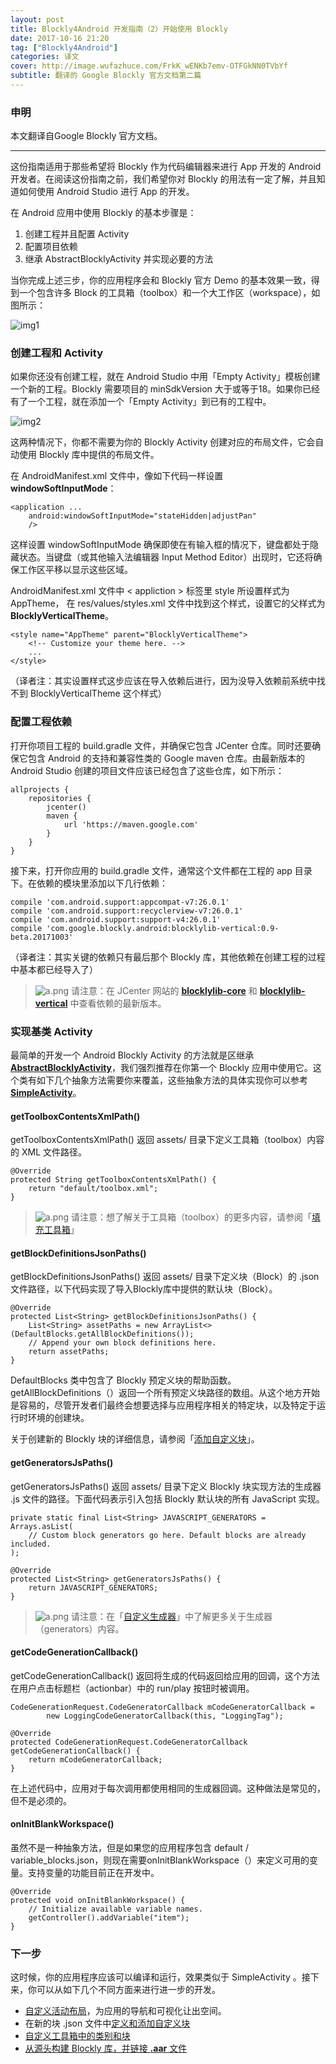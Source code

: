 ```yaml
---
layout: post
title: Blockly4Android 开发指南（2）开始使用 Blockly
date: 2017-10-16 21:20
tag: ["Blockly4Android"]
categories: 译文
cover: http://image.wufazhuce.com/FrkK_wENKb7emv-OTFGkNN0TVbYf
subtitle: 翻译的 Google Blockly 官方文档第二篇
---
```

### 申明

本文翻译自Google Blockly 官方文档。

---

这份指南适用于那些希望将 Blockly 作为代码编辑器来进行 App 开发的 Android 开发者。在阅读这份指南之前，我们希望你对 Blockly 的用法有一定了解，并且知道如何使用 Android Studio 进行 App 的开发。

在 Android 应用中使用 Blockly 的基本步骤是：

1. 创建工程并且配置 Activity
2. 配置项目依赖
3. 继承 AbstractBlocklyActivity 并实现必要的方法

当你完成上述三步，你的应用程序会和 Blockly 官方 Demo 的基本效果一致，得到一个包含许多 Block 的工具箱（toolbox）和一个大工作区（workspace），如图所示：

![img1](https://i.loli.net/2019/08/29/8A2CTk3J6lveXYh.jpg)

### 创建工程和 Activity

如果你还没有创建工程，就在 Android Studio 中用「Empty Activity」模板创建一个新的工程。Blockly 需要项目的 minSdkVersion 大于或等于18。如果你已经有了一个工程，就在添加一个「Empty Activity」到已有的工程中。

![img2](https://i.loli.net/2019/08/29/u4niqFsrwMILotc.jpg)

这两种情况下，你都不需要为你的 Blockly Activity 创建对应的布局文件，它会自动使用 Blockly 库中提供的布局文件。

在 AndroidManifest.xml 文件中，像如下代码一样设置 **windowSoftInputMode**：

```
<application ...
    android:windowSoftInputMode="stateHidden|adjustPan"
    />
```

这样设置 windowSoftInputMode 确保即使在有输入框的情况下，键盘都处于隐藏状态。当键盘（或其他输入法编辑器 Input Method Editor）出现时，它还将确保工作区平移以显示这些区域。

AndroidManifest.xml 文件中 < appliction > 标签里 style 所设置样式为 AppTheme， 在 res/values/styles.xml 文件中找到这个样式，设置它的父样式为 **BlocklyVerticalTheme**。

```
<style name="AppTheme" parent="BlocklyVerticalTheme">
    <!-- Customize your theme here. -->
    ...
</style>
```
（译者注：其实设置样式这步应该在导入依赖后进行，因为没导入依赖前系统中找不到 BlocklyVerticalTheme 这个样式）

### 配置工程依赖

打开你项目工程的 build.gradle 文件，并确保它包含 JCenter 仓库。同时还要确保它包含 Android 的支持和兼容性类的 Google maven 仓库。由最新版本的 Android Studio 创建的项目文件应该已经包含了这些仓库，如下所示：

```
allprojects {
    repositories {
        jcenter()
        maven {
            url 'https://maven.google.com'
        }
    }
}
```

接下来，打开你应用的 build.gradle 文件，通常这个文件都在工程的 app 目录下。在依赖的模块里添加以下几行依赖：

```
compile 'com.android.support:appcompat-v7:26.0.1'
compile 'com.android.support:recyclerview-v7:26.0.1'
compile 'com.android.support:support-v4:26.0.1'
compile 'com.google.blockly.android:blocklylib-vertical:0.9-beta.20171003'
```

（译者注：其实关键的依赖只有最后那个 Blockly 库，其他依赖在创建工程的过程中基本都已经导入了）

> ![a.png](https://i.loli.net/2019/08/30/8gYSm73q5VULt4f.png) 
请注意：在 JCenter 网站的 [**blocklylib-core**](https://bintray.com/bintray/jcenter?filterByPkgName=blocklylib-core) 和 [**blocklylib-vertical**](https://bintray.com/bintray/jcenter?filterByPkgName=blocklylib-vertical) 中查看依赖的最新版本。

### 实现基类 Activity

最简单的开发一个 Android Blockly Activity 的方法就是区继承 [**AbstractBlocklyActivity**](https://github.com/google/blockly-android/blob/master/blocklylib-core/src/main/java/com/google/blockly/android/AbstractBlocklyActivity.java)，我们强烈推荐在你第一个 Blockly  应用中使用它。这个类有如下几个抽象方法需要你来覆盖，这些抽象方法的具体实现你可以参考 [**SimpleActivity**](https://github.com/google/blockly-android/blob/master/blocklydemo/src/main/java/com/google/blockly/android/demo/SimpleActivity.java)。

#### getToolboxContentsXmlPath()

getToolboxContentsXmlPath() 返回 assets/ 目录下定义工具箱（toolbox）内容的 XML 文件路径。
 
```
@Override
protected String getToolboxContentsXmlPath() {
    return "default/toolbox.xml";
}
```

> ![a.png](https://i.loli.net/2019/08/30/8gYSm73q5VULt4f.png) 请注意：想了解关于工具箱（toolbox）的更多内容，请参阅「[填充工具箱](https://developers.google.cn/blockly/guides/configure/android/toolbox)」

#### getBlockDefinitionsJsonPaths()

getBlockDefinitionsJsonPaths() 返回 assets/ 目录下定义块（Block）的 .json 文件路径，以下代码实现了导入Blockly库中提供的默认块（Block）。

```
@Override
protected List<String> getBlockDefinitionsJsonPaths() {
    List<String> assetPaths = new ArrayList<>(DefaultBlocks.getAllBlockDefinitions());
    // Append your own block definitions here.
    return assetPaths;
}
```

DefaultBlocks 类中包含了 Blockly 预定义块的帮助函数。 getAllBlockDefinitions（）返回一个所有预定义块路径的数组。从这个地方开始是容易的，尽管开发者们最终会想要选择与应用程序相关的特定块，以及特定于运行时环境的创建块。

关于创建新的 Blockly 块的详细信息，请参阅「[添加自定义块](https://developers.google.cn/blockly/guides/configure/android/add-custom-blocks)」。

#### getGeneratorsJsPaths()
getGeneratorsJsPaths() 返回 assets/ 目录下定义 Blockly  块实现方法的生成器 .js 文件的路径。下面代码表示引入包括 Blockly 默认块的所有 JavaScript 实现。

```
private static final List<String> JAVASCRIPT_GENERATORS = Arrays.asList(
    // Custom block generators go here. Default blocks are already included.
);

@Override
protected List<String> getGeneratorsJsPaths() {
    return JAVASCRIPT_GENERATORS;
}
```

> ![a.png](https://i.loli.net/2019/08/30/8gYSm73q5VULt4f.png) 请注意：在「[自定义生成器](https://developers.google.cn/blockly/guides/configure/android/custom-generators)」中了解更多关于生成器（generators）内容。

#### getCodeGenerationCallback()

getCodeGenerationCallback() 返回将生成的代码返回给应用的回调，这个方法在用户点击标题栏（actionbar）中的 run/play 按钮时被调用。

```
CodeGenerationRequest.CodeGeneratorCallback mCodeGeneratorCallback =
        new LoggingCodeGeneratorCallback(this, "LoggingTag");

@Override
protected CodeGenerationRequest.CodeGeneratorCallback getCodeGenerationCallback() {
    return mCodeGeneratorCallback;
}
```

在上述代码中，应用对于每次调用都使用相同的生成器回调。这种做法是常见的，但不是必须的。

#### onInitBlankWorkspace()

虽然不是一种抽象方法，但是如果您的应用程序包含 default / variable_blocks.json，则现在需要onInitBlankWorkspace（）来定义可用的变量。支持变量的功能目前正在开发中。

```
@Override
protected void onInitBlankWorkspace() {
    // Initialize available variable names.
    getController().addVariable("item");
}
```

### 下一步

这时候，你的应用程序应该可以编译和运行，效果类似于 SimpleActivity 。接下来，你可以从如下几个不同方面来进行进一步的开发。

- [自定义活动布局](https://developers.google.cn/blockly/guides/configure/android/customize-layout)，为应用的导航和可视化让出空间。
- 在新的块 .json 文件中[定义和添加自定义块](https://developers.google.cn/blockly/guides/create-custom-blocks/define-blocks)
- [自定义工具箱中的类别和块](https://developers.google.cn/blockly/guides/configure/android/toolbox)
- [从源头构建 Blockly 库，并链接 **.aar** 文件](https://developers.google.cn/blockly/guides/modify/android/building_and_linking)